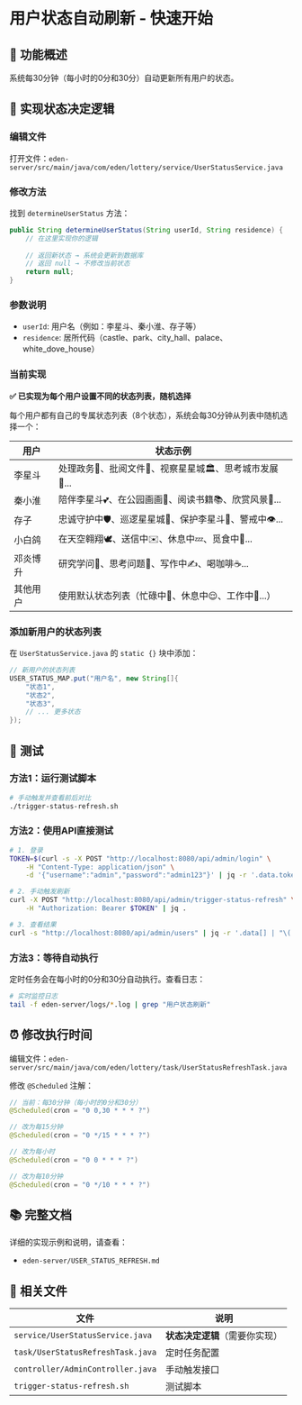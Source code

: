 # 用户状态自动刷新 - 快速开始

## 🎯 功能概述

系统每30分钟（每小时的0分和30分）自动更新所有用户的状态。

## 📝 实现状态决定逻辑

### 编辑文件

打开文件：`eden-server/src/main/java/com/eden/lottery/service/UserStatusService.java`

### 修改方法

找到 `determineUserStatus` 方法：

```java
public String determineUserStatus(String userId, String residence) {
    // 在这里实现你的逻辑
    
    // 返回新状态 → 系统会更新到数据库
    // 返回 null → 不修改当前状态
    return null;
}
```

### 参数说明

- `userId`: 用户名（例如：李星斗、秦小淮、存子等）
- `residence`: 居所代码（castle、park、city_hall、palace、white_dove_house）

### 当前实现

**✅ 已实现为每个用户设置不同的状态列表，随机选择**

每个用户都有自己的专属状态列表（8个状态），系统会每30分钟从列表中随机选择一个：

| 用户 | 状态示例 |
|-----|---------|
| 李星斗 | 处理政务👑、批阅文件📜、视察星星城🏛️、思考城市发展💭... |
| 秦小淮 | 陪伴李星斗💕、在公园画画🎨、阅读书籍📚、欣赏风景👀... |
| 存子 | 忠诚守护中🛡️、巡逻星星城🚶、保护李星斗👮、警戒中👁️... |
| 小白鸽 | 在天空翱翔🕊️、送信中✉️、休息中💤、觅食中🌾... |
| 邓炎博升 | 研究学问📖、思考问题🤔、写作中✍️、喝咖啡☕... |
| 其他用户 | 使用默认状态列表（忙碌中💫、休息中😌、工作中💼...） |

### 添加新用户的状态列表

在 `UserStatusService.java` 的 `static {}` 块中添加：

```java
// 新用户的状态列表
USER_STATUS_MAP.put("用户名", new String[]{
    "状态1",
    "状态2",
    "状态3",
    // ... 更多状态
});
```

## 🧪 测试

### 方法1：运行测试脚本

```bash
# 手动触发并查看前后对比
./trigger-status-refresh.sh
```

### 方法2：使用API直接测试

```bash
# 1. 登录
TOKEN=$(curl -s -X POST "http://localhost:8080/api/admin/login" \
    -H "Content-Type: application/json" \
    -d '{"username":"admin","password":"admin123"}' | jq -r '.data.token')

# 2. 手动触发刷新
curl -X POST "http://localhost:8080/api/admin/trigger-status-refresh" \
    -H "Authorization: Bearer $TOKEN" | jq .

# 3. 查看结果
curl -s "http://localhost:8080/api/admin/users" | jq -r '.data[] | "\(.userId): \(.status)"'
```

### 方法3：等待自动执行

定时任务会在每小时的0分和30分自动执行。查看日志：

```bash
# 实时监控日志
tail -f eden-server/logs/*.log | grep "用户状态刷新"
```

## ⏰ 修改执行时间

编辑文件：`eden-server/src/main/java/com/eden/lottery/task/UserStatusRefreshTask.java`

修改 `@Scheduled` 注解：

```java
// 当前：每30分钟（每小时的0分和30分）
@Scheduled(cron = "0 0,30 * * * ?")

// 改为每15分钟
@Scheduled(cron = "0 */15 * * * ?")

// 改为每小时
@Scheduled(cron = "0 0 * * * ?")

// 改为每10分钟
@Scheduled(cron = "0 */10 * * * ?")
```

## 📚 完整文档

详细的实现示例和说明，请查看：
- `eden-server/USER_STATUS_REFRESH.md`

## 🔧 相关文件

| 文件 | 说明 |
|-----|------|
| `service/UserStatusService.java` | **状态决定逻辑**（需要你实现） |
| `task/UserStatusRefreshTask.java` | 定时任务配置 |
| `controller/AdminController.java` | 手动触发接口 |
| `trigger-status-refresh.sh` | 测试脚本 |

